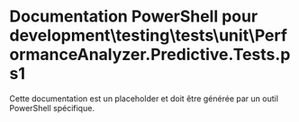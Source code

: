 # Documentation PowerShell pour development\testing\tests\unit\PerformanceAnalyzer.Predictive.Tests.ps1

Cette documentation est un placeholder et doit être générée par un outil PowerShell spécifique.
